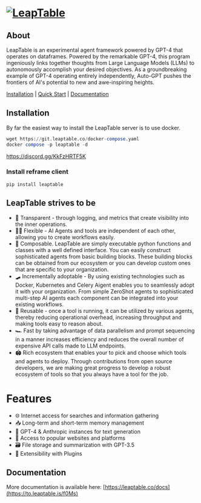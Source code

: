 # <a href="https://leaptable.is/"><img src="https://d3g1vr8yw3euzd.cloudfront.net/leaptable-ultra-wide-tingle.png" alt="LeapTable"></a>

## About


LeapTable is an experimental agent framework powered by GPT-4 that operates on dataframes.
Powered by the remarkable GPT-4, this program ingeniously links together thoughts from
Large Language Models (LLMs) to autonomously accomplish your desired objectives.
As a groundbreaking example of GPT-4 operating entirely independently, Auto-GPT pushes
the frontiers of AI's potential to new and awe-inspiring heights.


[Installation](#installation) |  [Quick Start](#quick-start) | [Documentation](#documentation)

## Installation

By far the easiest way to install the LeapTable server is to use docker.

```sql
wget https://git.leaptable.co/docker-compose.yaml
docker compose -p leaptable -d
```

https://discord.gg/KkFzHRTF5K

### Install reframe client
```shell
pip install leaptable
```

## LeapTable strives to be

* 🥽 Transparent - through logging, and metrics that create visibility into the inner operations.
* 🤸🏾 Flexible - AI Agents and tools are independent of each other, allowing you to create workflows easily.
* 🧩 Composable. LeapTable are simply executable python functions and classes with a well defined interface. You can easily construct sophisticated agents from basic building blocks. These building blocks can be obtained from our ecosystem or you can develop custom ones that are specific to your organization.
* 🛹 Incrementally adoptable - By using existing technologies such as Docker, Kubernetes and Celery Aigent enables you to seamlessly adopt it with your organization. From simple ZeroShot agents to sophisticated multi-step AI agents each component can be integrated into your existing workflows.
* 🔨 Reusable - once a tool is running, it can be utilized by various agents, thereby reducing operational overhead, increasing throughput and making tools easy to reason about.
* 🏎️ Fast by taking advantage of data parallelism and prompt sequencing in a manner increases efficiency and reduces the overall number of expensive API calls made to LLM endpoints.
* 🏟️ Rich ecosystem that enables your to pick and choose which tools and agents to deploy. Through contributions from open source developers, we are making great progress to develop a robust ecosystem of tools so that you always have a tool for the job.

# Features
* 🌐 Internet access for searches and information gathering
* 📥 Long-term and short-term memory management 
* 🧠 GPT-4 & Anthropic instances for text generation 
* 🔗 Access to popular websites and platforms 
* 🗃️ File storage and summarization with GPT-3.5 
* 🔌 Extensibility with Plugins

## Documentation

More documentation is available here: [https://leaptable.co/docs](https://to.leaptable.is/f0Ms)